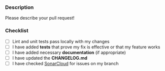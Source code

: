 ### Description

Please describe your pull request!


### Checklist

- [ ] Lint and unit tests pass locally with my changes
- [ ] I have added **tests** that prove my fix is effective or that my feature works
- [ ] I have added necessary **documentation** (if appropriate)
- [ ] I have updated the **CHANGELOG.md**
- [ ] I have checked [SonarCloud](https://sonarcloud.io/dashboard?id=GETL) for issues on my branch
